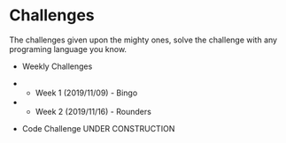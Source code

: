 # Challenges
The challenges given upon the mighty ones, solve the challenge with any programing language you know.

 - Weekly Challenges
 - - Week 1 (2019/11/09) - Bingo
 - - Week 2 (2019/11/16) - Rounders

 - Code Challenge
UNDER CONSTRUCTION
